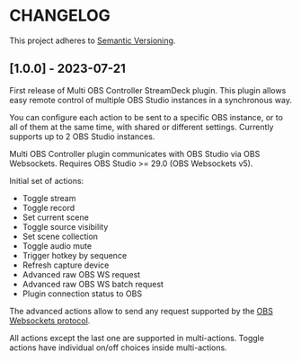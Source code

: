 # CHANGELOG

This project adheres to [Semantic Versioning](https://semver.org/spec/v2.0.0.html).

## [1.0.0] - 2023-07-21

First release of Multi OBS Controller StreamDeck plugin. This plugin allows easy remote control of multiple OBS Studio instances in a synchronous way.

You can configure each action to be sent to a specific OBS instance, or to all of them at the same time, with shared or different settings. Currently supports up to 2 OBS Studio instances.

Multi OBS Controller plugin communicates with OBS Studio via OBS Websockets. Requires OBS Studio  >= 29.0 (OBS Websockets v5).

Initial set of actions:

- Toggle stream
- Toggle record
- Set current scene
- Toggle source visibility
- Set scene collection
- Toggle audio mute
- Trigger hotkey by sequence
- Refresh capture device
- Advanced raw OBS WS request
- Advanced raw OBS WS batch request
- Plugin connection status to OBS

The advanced actions allow to send any request supported by the [OBS Websockets protocol](https://github.com/obsproject/obs-websocket/blob/master/docs/generated/protocol.md#requests).

All actions except the last one are supported in multi-actions. Toggle actions have individual on/off choices inside multi-actions.